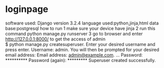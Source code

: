 # loginpage
software used:
Django version 3.2.4
language used:python,jinja,html
data base:postgresql
how to run 
1 make sure your device have jinja
2 run this command    python manage.py runserver
3 go to browser and enter    http://127.0.0.1:8000/
 to get the access of admin  
 $ python manage.py createsuperuser. Enter your desired username and press enter.
Username: admin. You will then be prompted for your desired email address:
Email address: admin@example.com. ...
Password: ********** Password (again): ********* Superuser created successfully.
